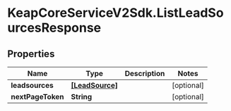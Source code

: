 # KeapCoreServiceV2Sdk.ListLeadSourcesResponse

## Properties

Name | Type | Description | Notes
------------ | ------------- | ------------- | -------------
**leadsources** | [**[LeadSource]**](LeadSource.md) |  | [optional] 
**nextPageToken** | **String** |  | [optional] 


